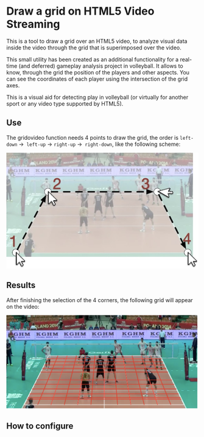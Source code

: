 
# Draw a grid on HTML5 Video Streaming

This is a tool to draw a grid over an HTML5 video, to analyze visual data inside the video through the grid that is superimposed over the video.

This small utility has been created as an additional functionality for a real-time (and deferred) gameplay analysis project in volleyball. It allows to know, through the grid the position of the players and other aspects. You can see the coordinates of each player using the intersection of the grid axes.

This is a visual aid for detecting play in volleyball (or virtually for another sport or any video type supported by HTML5).


## Use

The gridovideo function needs 4 points to draw the grid, the order is `left-down` ->` left-up` -> `right-up` ->` right-down`, like the following scheme:

![OrderGame](./images/gamecourtorder.jpg)


## Results

After finishing the selection of the 4 corners, the following grid will appear on the video:

![gridonvideo](./images/gridonvideo.png)

## How to configure


